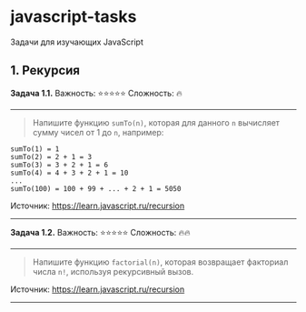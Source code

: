 # javascript-tasks
Задачи для изучающих JavaScript

## 1. Рекурсия

**Задача 1.1.** 
Важность: :star::star::star::star::star:
Сложность: :fire:
***

> Напишите функцию ```sumTo(n)```, которая для данного ```n``` вычисляет сумму чисел от 1 до ```n```, например:

```
sumTo(1) = 1
sumTo(2) = 2 + 1 = 3
sumTo(3) = 3 + 2 + 1 = 6
sumTo(4) = 4 + 3 + 2 + 1 = 10
...
sumTo(100) = 100 + 99 + ... + 2 + 1 = 5050
```

Источник: https://learn.javascript.ru/recursion

---

**Задача 1.2.**
Важность: :star::star::star::star::star:
Сложность: :fire::fire:
***

> Напишите функцию ```factorial(n)```, которая возвращает факториал числа ```n!```, используя рекурсивный вызов.

Источник: https://learn.javascript.ru/recursion

---

